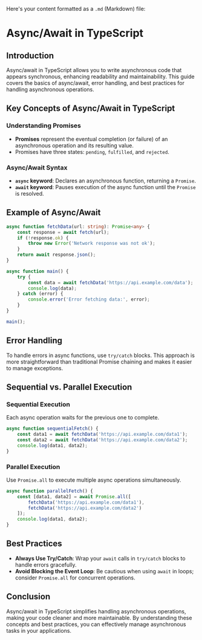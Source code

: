 Here's your content formatted as a `.md` (Markdown) file:

# Async/Await in TypeScript

## Introduction

Async/await in TypeScript allows you to write asynchronous code that appears synchronous, enhancing readability and maintainability. This guide covers the basics of async/await, error handling, and best practices for handling asynchronous operations.

## Key Concepts of Async/Await in TypeScript

### Understanding Promises
- **Promises** represent the eventual completion (or failure) of an asynchronous operation and its resulting value.
- Promises have three states: `pending`, `fulfilled`, and `rejected`.

### Async/Await Syntax
- **`async` keyword**: Declares an asynchronous function, returning a `Promise`.
- **`await` keyword**: Pauses execution of the async function until the `Promise` is resolved.

## Example of Async/Await

```typescript
async function fetchData(url: string): Promise<any> {
    const response = await fetch(url);
    if (!response.ok) {
        throw new Error('Network response was not ok');
    }
    return await response.json();
}

async function main() {
    try {
        const data = await fetchData('https://api.example.com/data');
        console.log(data);
    } catch (error) {
        console.error('Error fetching data:', error);
    }
}

main();
```

## Error Handling
To handle errors in async functions, use `try/catch` blocks. This approach is more straightforward than traditional Promise chaining and makes it easier to manage exceptions.

## Sequential vs. Parallel Execution

### Sequential Execution
Each async operation waits for the previous one to complete.

```typescript
async function sequentialFetch() {
    const data1 = await fetchData('https://api.example.com/data1');
    const data2 = await fetchData('https://api.example.com/data2');
    console.log(data1, data2);
}
```

### Parallel Execution
Use `Promise.all` to execute multiple async operations simultaneously.

```typescript
async function parallelFetch() {
    const [data1, data2] = await Promise.all([
        fetchData('https://api.example.com/data1'),
        fetchData('https://api.example.com/data2')
    ]);
    console.log(data1, data2);
}
```

## Best Practices
- **Always Use Try/Catch**: Wrap your `await` calls in `try/catch` blocks to handle errors gracefully.
- **Avoid Blocking the Event Loop**: Be cautious when using `await` in loops; consider `Promise.all` for concurrent operations.

## Conclusion
Async/await in TypeScript simplifies handling asynchronous operations, making your code cleaner and more maintainable. By understanding these concepts and best practices, you can effectively manage asynchronous tasks in your applications.

